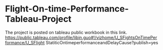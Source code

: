 # Flight-On-time-Performance-Tableau-Project
The project is posted on tableau public workbook in this link. 
https://public.tableau.com/profile/libin.guo#!/vizhome/U_SFightsOnTimePerformance/U_SFlight
StatiticOntimeperformanceandDelayCause?publish=yes
